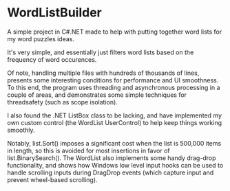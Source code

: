 # WordListBuilder

A simple project in C#.NET made to help with putting together word lists for my word puzzles ideas.

It's very simple, and essentially just filters word lists based on the frequency of word occurences.

Of note, handling multiple files with hundreds of thousands of lines, presents some interesting conditions for performance and UI smoothness. To this end, the program uses threading and asynchronous processing in a couple of areas, and demonstrates some simple techniques for threadsafety (such as scope isolation).

I also found the .NET ListBox class to be lacking, and have implemented my own custom control (the WordList UserControl) to help keep things working smoothly.

Notably, list.Sort() imposes a significant cost when the list is 500,000 items in length, so this is avoided for most insertions in favor of list.BinarySearch(). The WordList also implements some handy drag-drop functionality, and shows how Windows low level input hooks can be used to handle scrolling inputs during DragDrop events (which capture input and prevent wheel-based scrolling).
